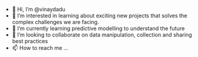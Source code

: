 - 👋 Hi, I’m @vinaydadu
- 👀 I’m interested in learning about exciting new projects that solves the complex challenges we are facing.
- 🌱 I’m currently learning predictive modelling to understand the future
- 💞️ I’m looking to collaborate on data manipulation, collection and sharing best practices
- 📫 How to reach me ...

<!---
vinaydadu/vinaydadu is a ✨ special ✨ repository because its `README.md` (this file) appears on your GitHub profile.
You can click the Preview link to take a look at your changes.
--->
